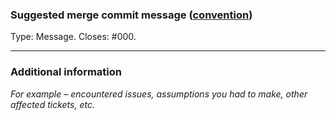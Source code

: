 ### Suggested merge commit message ([convention](https://github.com/ckeditor/ckeditor5-design/wiki/Git-commit-message-convention))

Type: Message. Closes: #000.

---

### Additional information

*For example – encountered issues, assumptions you had to make, other affected tickets, etc.*

